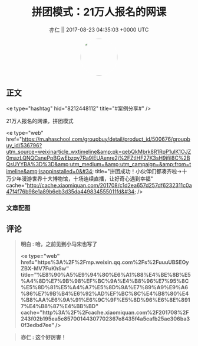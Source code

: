 <h1 align="center">拼团模式：21万人报名的网课</h1>




<p align="center">
    <a>亦仁 || 2017-08-23 04:35:03 &#43;0000 UTC</a>
</p>

<div align="center">
    <img src="https://images.zsxq.com/Fn3NQqCN8nuGF86yZPXSbEsl0mb3?e=1590940799&amp;token=kIxbL07-8jAj8w1n4s9zv64FuZZNEATmlU_Vm6zD:pfbNc8W3hS0oYG_hyXXh_rHMHuc=" width="100" height="100" style="border:1px solid;border-radius:50%; color:#ffffff"/>
</div>




## 正文

<div>
&lt;e type=&#34;hashtag&#34; hid=&#34;8212448112&#34; title=&#34;#案例分享#&#34; /&gt;  

21万人报名的网课，拼团模式

&lt;e type=&#34;web&#34; href=&#34;https://m.ahaschool.com/groupbuy/detail/product_id/500676/groupbuy_id/536796?utm_source=weixinarticle_wxtimeline&amp;pk=qebQkMbrk8R1RpP1ulK1OJZ0mazLQNQCsnePpBGwEbzqv7Ra9lEUAenre2j%2FZtIHF27K3sH9jfil8C%2BQsUYYBA%3D%3D&amp;utm_medium=&amp;utm_campaign=&amp;from=timeline&amp;isappinstalled=0&#34; title=&#34;拼团成功！小伙伴们都凑齐啦→十万少年漫游世界十大博物馆，十场连续直播，让好奇心遇到幸福&#34; cache=&#34;http://cache.xiaomiquan.com/201708/c1d2ea657d257df6232311c0a47f4f76b98e1a89b6eb3d35da449834555011fd&#34; /&gt;
</div>

### 文章配图

<div class="image" align="center">

</div>


## 评论

<div align="left">
<div>

<blockquote >
<span> <strong>明白 : 哈，之前见到小马宋也写了

&lt;e type=&#34;web&#34; href=&#34;https%3A%2F%2Fmp.weixin.qq.com%2Fs%2FuuuUBSEOyZBX-MV7FuKhSw&#34; title=&#34;%E8%90%A5%E9%94%80%E6%A1%88%E4%BE%8B%E5%A4%8D%E7%9B%98%EF%BC%9A%E4%B8%96%E7%95%8C%E5%8D%81%E5%A4%A7%E5%8D%9A%E7%89%A9%E9%A6%86%E7%9B%B4%E6%92%AD%EF%BC%8C%E4%B8%80%E4%B8%AA%E6%9A%91%E6%9C%9F%E5%8D%96%E6%8E%8917%E4%B8%87%E4%BB%BD&#34; cache=&#34;http%3A%2F%2Fcache.xiaomiquan.com%2F201708%2F243f02b195ea5c85700144307702367e8435f4a5cafb25ac306ba30f3edbd7ee&#34; /&gt; </strong></span>
</blockquote>

<blockquote >
<span> <strong>亦仁 : 这个好厉害！ </strong></span>
</blockquote>

</div>
</div>